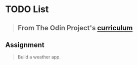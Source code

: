 # TODO List

> ## From The Odin Project's [curriculum](https://www.theodinproject.com/paths/full-stack-javascript/courses/javascript/lessons/weather-app)

## Assignment

> Build a weather app.


